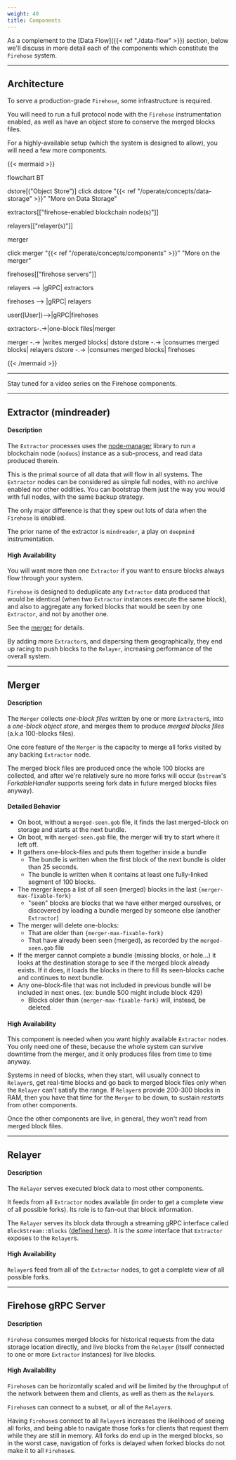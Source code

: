 ```yaml
---
weight: 40
title: Components
---
```


As a complement to the [Data Flow]({{< ref "./data-flow" >}}) section, below we'll discuss in more detail each of
the components which constitute the `Firehose` system.

---

## Architecture

To serve a production-grade `Firehose`, some infrastructure is required.

You will need to run a full protocol node with the `Firehose` instrumentation enabled, as well as have an object
store to conserve the merged blocks files.

For a highly-available setup (which the system is designed to allow), you will need a few more components.

{{< mermaid >}}

flowchart BT

  dstore[("Object Store")]
  click dstore "{{< ref "/operate/concepts/data-storage" >}}" "More on Data Storage"

  extractors[["firehose-enabled blockchain node(s)"]]

  relayers[["relayer(s)"]]

  merger

  click merger "{{< ref "/operate/concepts/components" >}}" "More on the merger"

  firehoses[["firehose servers"]]

  relayers --> |gRPC| extractors

  firehoses --> |gRPC| relayers

  user([User])-->|gRPC|firehoses

  extractors-.->|one-block files|merger

  merger -.-> |writes merged blocks| dstore
  dstore -.-> |consumes merged blocks| relayers
  dstore -.-> |consumes merged blocks| firehoses

{{< /mermaid >}}

---

<!--

## Video Series

To help you better understand certain components and Firehose at a higher level, Alex Bourget, CTO and co-founder of
StreamingFast and father of the Firehose stack recorded engaging video overviews.

If you're looking for written information, keep scrolling!


### Firehose Architecture Series

{{< alert type="note" >}}
Those videos were recorded for the EOSIO protocol.

However, all the explanations translate relatively well to our other supported chains like Ethereum, NEAR, Solana, etc.

Also, you might hear Alex talking about `dfuse` in the videos. `dfuse` is our old branding.
{{< /alert >}}

* [General Overview](https://www.youtube.com/watch?v=q3Mi1S4nvcU)
* [Deep Mind & Firehose Data Model](https://www.youtube.com/watch?v=BMcSmqvNU1Q)
* [Node Manager & Mindreader](https://www.youtube.com/watch?v=uR1cB5QpvcY)
* [The `bstream` library - Part 1](https://www.youtube.com/watch?v=LX7_Q7b5pyc)
* [The `bstream` library - Part 2](https://www.youtube.com/watch?v=3HK95ng51ZM)
* [High Availability](https://www.youtube.com/watch?v=yG-lxgp7g10)
-->

Stay tuned for a video series on the Firehose components.

---

## Extractor (mindreader)

#### Description

The `Extractor` processes uses the [node-manager](https://github.com/streamingfast/node-manager) library to run a
blockchain node (`nodeos`) instance as a sub-process, and read data produced therein.

This is the primal source of all data that will flow in all systems. The `Extractor` nodes can be considered as
simple full nodes, with no archive enabled nor other oddities. You can bootstrap them just the way you
would with full nodes, with the same backup strategy.

The only major difference is that they spew out lots of data when the `Firehose` is enabled.

The prior name of the extractor is `mindreader`, a play on `deepmind` instrumentation.

#### High Availability

You will want more than one `Extractor` if you want to ensure blocks always flow through your system.

`Firehose` is designed to deduplicate any `Extractor` data produced that would be identical (when two `Extractor`
instances execute the same block), and also to aggregate any forked blocks that would be seen by one `Extractor`,
and not by another one.

See the [merger](#merger) for details.

By adding more `Extractor`s, and dispersing them geographically, they end up racing to push blocks to the `Relayer`,
increasing performance of the overall system.

---

## Merger

#### Description

The `Merger` collects _one-block files_ written by one or more `Extractor`s, into a _one-block object store_,
and merges them to produce _merged blocks files_ (a.k.a 100-blocks files).

One core feature of the `Merger` is the capacity to merge all forks visited by any backing `Extractor` node.

The merged block files are produced once the whole 100 blocks are collected, and after we're relatively sure no
more forks will occur (`bstream`'s _ForkableHandler_ supports seeing fork data in future merged blocks files anyway).

#### Detailed Behavior

* On boot, without a `merged-seen.gob` file, it finds the last merged-block on storage and starts at the next bundle.
* On boot, with `merged-seen.gob` file, the merger will try to start where it left off.
* It gathers one-block-files and puts them together inside a bundle
  * The bundle is written when the first block of the next bundle is older than 25 seconds.
  * The bundle is written when it contains at least one fully-linked segment of 100 blocks.
* The merger keeps a list of all seen (merged) blocks in the last `{merger-max-fixable-fork}`
  * "seen" blocks are blocks that we have either merged ourselves, or discovered by loading a bundle
merged by someone else (another `Extractor`)
* The merger will delete one-blocks:
  * That are older than `{merger-max-fixable-fork}`
  * That have already been seen (merged), as recorded by the `merged-seen.gob` file
* If the merger cannot complete a bundle (missing blocks, or hole...) it looks at the destination storage to see if
the merged block already exists. If it does, it loads the blocks in there to fill its seen-blocks cache and
continues to next bundle.
* Any one-block-file that was not included in previous bundle will be included in next ones. (ex: bundle 500 might include block 429)
  * Blocks older than `{merger-max-fixable-fork}` will, instead, be deleted.

#### High Availability

This component is needed when you want highly available `Extractor` nodes. You only need one of these,
because the whole system can survive downtime from the merger, and it only produces files from time to time anyway.

Systems in need of blocks, when they start, will usually connect to `Relayer`s, get real-time blocks and
go back to merged block files only when the `Relayer` can't satisfy the range. If `Relayer`s provide 200-300 blocks
in RAM, then you have that time for the `Merger` to be down, to sustain _restarts_ from other components.

Once the other components are live, in general, they won't read from merged block files.

---

## Relayer

#### Description

The `Relayer` serves executed block data to most other components.

It feeds from all `Extractor` nodes available (in order to get a complete view of all possible forks).
Its role is to fan-out that block information.

The `Relayer` serves its block data through a streaming gRPC interface called `BlockStream::Blocks`
([defined here](https://github.com/streamingfast/proto/blob/develop/sf/bstream/v1/bstream.proto)).
It is the _same_ interface that `Extractor` exposes to the `Relayer`s.

#### High Availability

`Relayer`s feed from all of the `Extractor` nodes, to get a complete view of all possible forks.

---

## Firehose gRPC Server

#### Description

`Firehose` consumes merged blocks for historical requests from the data storage location directly,
and live blocks from the `Relayer` (itself connected to one or more `Extractor` instances) for live blocks.

#### High Availability

`Firehose`s can be horizontally scaled and will be limited by the throughput of the network between
them and clients, as well as them as the `Relayer`s.

`Firehose`s can connect to a subset, or all of the `Relayer`s.

Having `Firehose`s connect to all `Relayer`s increases the likelihood of seeing all forks, and being able to
navigate those forks for clients that request them while they are still in memory. All forks do end up in
the merged blocks, so in the worst case, navigation of forks is delayed when forked blocks do
not make it to all `Firehose`s.
